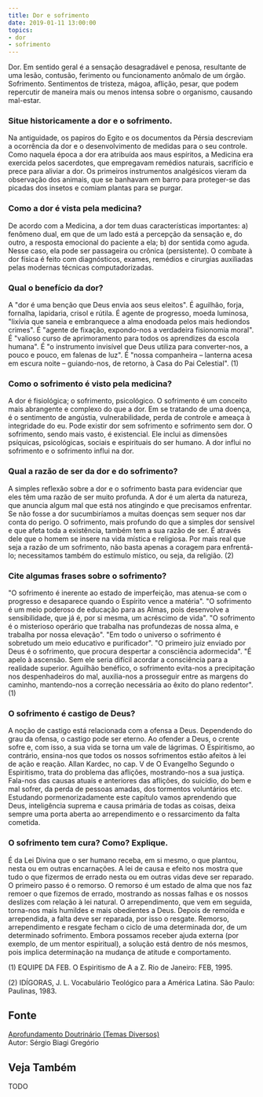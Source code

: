 ```yaml
---
title: Dor e sofrimento
date: 2019-01-11 13:00:00
topics: 
- dor
- sofrimento
---
```


Dor. Em sentido geral é a sensação desagradável e penosa, resultante
de uma lesão, contusão, ferimento ou funcionamento anômalo de um órgão.
Sofrimento. Sentimentos de tristeza, mágoa, aflição, pesar, que
podem repercutir de maneira mais ou menos intensa sobre o organismo,
causando mal-estar.

### Situe historicamente a dor e o sofrimento.
Na antiguidade, os papiros do Egito e os documentos da Pérsia descreviam
a ocorrência da dor e o desenvolvimento de medidas para o seu controle.
Como naquela época a dor era atribuída aos maus espíritos, a Medicina
era exercida pelos sacerdotes, que empregavam remédios naturais,
sacrifício e prece para aliviar a dor. Os primeiros instrumentos
analgésicos vieram da observação dos animais, que se banhavam em barro
para proteger-se das picadas dos insetos e comiam plantas para se
purgar.

### Como a dor é vista pela medicina?
De acordo com a Medicina, a dor tem duas características importantes: a)
fenômeno dual, em que de um lado está a percepção da sensação e, do
outro, a resposta emocional do paciente a ela; b) dor sentida como
aguda. Nesse caso, ela pode ser passageira ou crônica (persistente). O
combate à dor física é feito com diagnósticos, exames, remédios e
cirurgias auxiliadas pelas modernas técnicas computadorizadas.

### Qual o benefício da dor?
A "dor é uma benção que Deus envia aos seus eleitos". É aguilhão, forja,
fornalha, lapidaria, crisol e rútila. É agente de progresso, moeda
luminosa, "lixívia que saneia e embranquece a alma enodoada pelos mais
hediondos crimes". É "agente de fixação, expondo-nos a verdadeira
fisionomia moral". É "valioso curso de aprimoramento para todos os
aprendizes da escola humana". É "o instrumento invisível que Deus
utiliza para converter-nos, a pouco e pouco, em falenas de luz". É
"nossa companheira – lanterna acesa em escura noite – guiando-nos, de
retorno, à Casa do Pai Celestial". (1)

### Como o sofrimento é visto pela medicina?
A dor é fisiológica; o sofrimento, psicológico. O sofrimento é um
conceito mais abrangente e complexo do que a dor. Em se tratando de uma
doença, é o sentimento de angústia, vulnerabilidade, perda de controle e
ameaça à integridade do eu. Pode existir dor sem sofrimento e sofrimento
sem dor. O sofrimento, sendo mais vasto, é existencial. Ele inclui as
dimensões psíquicas, psicológicas, sociais e espirituais do ser humano.
A dor influi no sofrimento e o sofrimento influi na dor.

### Qual a razão de ser da dor e do sofrimento?
A simples reflexão sobre a dor e o sofrimento basta para evidenciar que
eles têm uma razão de ser muito profunda. A dor é um alerta da
natureza, que anuncia algum mal que está nos atingindo e que precisamos
enfrentar. Se não fosse a dor sucumbiríamos a muitas doenças sem sequer
nos dar conta do perigo. O sofrimento, mais profundo do que a
simples dor sensível e que afeta toda a existência, também tem a sua
razão de ser. É através dele que o homem se insere na vida mística e
religiosa. Por mais real que seja a razão de um sofrimento, não basta
apenas a coragem para enfrentá-lo; necessitamos também do estímulo
místico, ou seja, da religião. (2)

### Cite algumas frases sobre o sofrimento?
"O sofrimento é inerente ao estado de imperfeição, mas atenua-se com o
progresso e desaparece quando o Espírito vence a matéria". "O sofrimento
é um meio poderoso de educação para as Almas, pois desenvolve a
sensibilidade, que já é, por si mesma, um acréscimo de vida". "O
sofrimento é o misterioso operário que trabalha nas profundezas de nossa
alma, e trabalha por nossa elevação". "Em todo o universo o sofrimento é
sobretudo um meio educativo e purificador". "O primeiro juiz enviado por
Deus é o sofrimento, que procura despertar a consciência adormecida". "É
apelo à ascensão. Sem ele seria difícil acordar a consciência para a
realidade superior. Aguilhão benéfico, o sofrimento evita-nos a
precipitação nos despenhadeiros do mal, auxilia-nos a prosseguir entre
as margens do caminho, mantendo-nos a correção necessária ao êxito do
plano redentor". (1)

### O sofrimento é castigo de Deus?
A noção de castigo está relacionada com a ofensa a Deus. Dependendo do
grau da ofensa, o castigo pode ser eterno. Ao ofender a Deus, o crente
sofre e, com isso, a sua vida se torna um vale de lágrimas. O
Espiritismo, ao contrário, ensina-nos que todos os nossos sofrimentos
estão afeitos à lei de ação e reação. Allan Kardec, no cap. V de O
Evangelho Segundo o Espiritismo, trata do problema das aflições,
mostrando-nos a sua justiça. Fala-nos das causas atuais e anteriores das
aflições, do suicídio, do bem e mal sofrer, da perda de pessoas amadas,
dos tormentos voluntários etc. Estudando pormenorizadamente este
capítulo vamos aprendendo que Deus, inteligência suprema e causa
primária de todas as coisas, deixa sempre uma porta aberta ao
arrependimento e o ressarcimento da falta cometida.

### O sofrimento tem cura? Como? Explique.

É da Lei Divina que o ser humano receba, em si mesmo, o que plantou,
nesta ou em outras encarnações. A lei de causa e efeito nos mostra que
tudo o que fizermos de errado nesta ou em outras vidas deve ser
reparado. O primeiro passo é o remorso. O remorso é um estado de alma
que nos faz remoer o que fizemos de errado, mostrando as nossas falhas e
os nossos deslizes com relação à lei natural. O arrependimento, que vem
em seguida, torna-nos mais humildes e mais obedientes a Deus. Depois de
remoída e arrependida, a falta deve ser reparada, por isso o resgate.
Remorso, arrependimento e resgate fecham o ciclo de uma determinada dor,
de um determinado sofrimento. Embora possamos receber ajuda externa (por
exemplo, de um mentor espiritual), a solução está dentro de nós mesmos,
pois implica determinação na mudança de atitude e comportamento.







(1) EQUIPE DA FEB. O Espiritismo de A a Z. Rio de Janeiro: FEB, 1995.

(2) IDÍGORAS, J. L. Vocabulário Teológico para a América Latina. São
Paulo: Paulinas, 1983.

## Fonte
[Aprofundamento Doutrinário (Temas Diversos)](https://sites.google.com/view/aprofundamentodoutrinario/dor-e-sofrimento)  
Autor: Sérgio Biagi Gregório



## Veja Também
TODO


